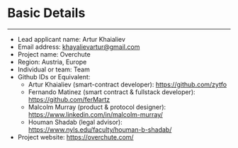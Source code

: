 # Basic Details

---

- Lead applicant name: Artur Khaialiev
- Email address: khayalievartur@gmail.com
- Project name: Overchute
- Region: Austria, Europe
- Individual or team: Team
- Github IDs or Equivalent:
  - Artur Khaialiev (smart-contract developer): https://github.com/zytfo
  - Fernando Matinez (smart contract & fullstack developer): https://github.com/ferMartz
  - Malcolm Murray (product & protocol designer): https://www.linkedin.com/in/malcolm-murray/
  - Houman Shadab (legal advisor): https://www.nyls.edu/faculty/houman-b-shadab/
- Project website: https://overchute.com/
